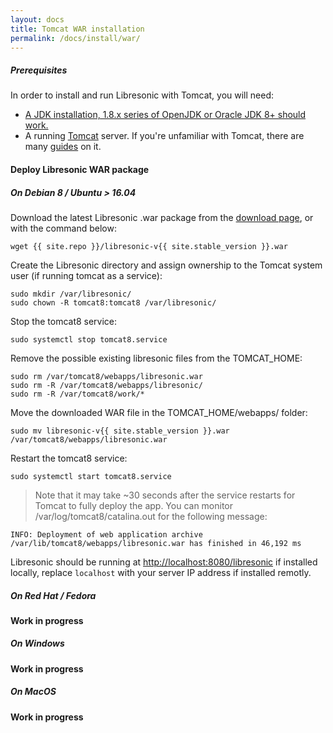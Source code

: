```yaml
---
layout: docs
title: Tomcat WAR installation
permalink: /docs/install/war/
---
```

##### Prerequisites

In order to install and run Libresonic with Tomcat, you will need:
- [A JDK installation, 1.8.x series of OpenJDK or Oracle JDK 8+ should work.](/docs/install/prerequisites)
- A running [Tomcat](http://tomcat.apache.org/) server. If you're unfamiliar with Tomcat, there are many [guides](https://www.digitalocean.com/community/tags/java?q=How+to+install+tomcat8&type=tutorials) on it.

#### Deploy Libresonic WAR package

##### On Debian 8 / Ubuntu > 16.04

Download the latest Libresonic .war package from the [download page](/download), or with the command below:

```
wget {{ site.repo }}/libresonic-v{{ site.stable_version }}.war
```

Create the Libresonic directory and assign ownership to the Tomcat system user (if running tomcat as a service):

```
sudo mkdir /var/libresonic/
sudo chown -R tomcat8:tomcat8 /var/libresonic/
```

Stop the tomcat8 service:

```
sudo systemctl stop tomcat8.service
```

Remove the possible existing libresonic files from the TOMCAT_HOME:

```
sudo rm /var/tomcat8/webapps/libresonic.war
sudo rm -R /var/tomcat8/webapps/libresonic/
sudo rm -R /var/tomcat8/work/*
```

Move the downloaded WAR file in the TOMCAT_HOME/webapps/ folder:

```
sudo mv libresonic-v{{ site.stable_version }}.war /var/tomcat8/webapps/libresonic.war
```

Restart the tomcat8 service:

```
sudo systemctl start tomcat8.service
```

> Note that it may take ~30 seconds after the service restarts for Tomcat to fully deploy the app. You can monitor /var/log/tomcat8/catalina.out for the following message:
```
INFO: Deployment of web application archive /var/lib/tomcat8/webapps/libresonic.war has finished in 46,192 ms
```

Libresonic should be running at [http://localhost:8080/libresonic](http://localhost:8080/libresonic) if installed locally, replace `localhost` with your server IP address if installed remotly.

##### On Red Hat / Fedora

**Work in progress**

##### On Windows

**Work in progress**

##### On MacOS

**Work in progress**
